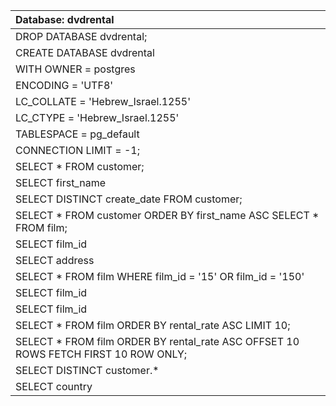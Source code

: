 | Database: dvdrental|
|:----|
| DROP DATABASE dvdrental;|
|CREATE DATABASE dvdrental|
|    WITH    OWNER = postgres|
|     ENCODING = 'UTF8'|
|   LC_COLLATE = 'Hebrew_Israel.1255'|
|    LC_CTYPE = 'Hebrew_Israel.1255'|
|    TABLESPACE = pg_default|
|    CONNECTION LIMIT = -1;|
|SELECT * FROM customer;|
| SELECT first_name || ' ' || last_name AS full_name FROM customer;|
| SELECT DISTINCT create_date FROM customer;|
| SELECT * FROM customer ORDER BY first_name ASC SELECT * FROM film;|
| SELECT film_id| title| description| release_year| rental_rate FROM film ORDER BY rental_rate ASC;|
| SELECT address| district| phone FROM customer INNER JOIN address ON customer.address_id = address.address_id WHERE district = 'Texas';|
| SELECT * FROM film WHERE film_id = '15' OR film_id = '150'|
| SELECT film_id| title| description| length| rental_rate FROM film WHERE title = 'Million Dollar Baby';|
| SELECT film_id| title| description| length| rental_rate FROM film WHERE title LIKE 'M%';|
| SELECT * FROM film ORDER BY rental_rate ASC LIMIT 10;|
| SELECT * FROM film ORDER BY rental_rate ASC OFFSET 10 ROWS FETCH FIRST 10 ROW ONLY;|
| SELECT DISTINCT customer.*| amount| payment_date FROM customer INNER JOIN payment ON customer.customer_id = payment.customer_id ORDER BY customer.customer_id ASC; SELECT film.film_id| title FROM film INNER JOIN inventory ON inventory.film_id = film.film_id WHERE inventory.film_id != film.film_id;|
| SELECT country| city FROM country INNER JOIN city ON country.country_id = city.country_id;|
